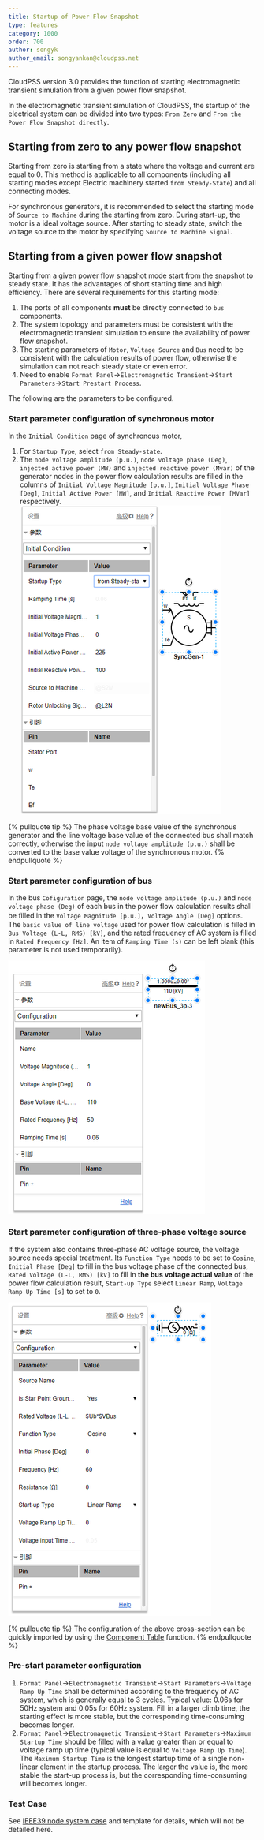 ```yaml
---
title: Startup of Power Flow Snapshot
type: features
category: 1000
order: 700
author: songyk
author_email: songyankan@cloudpss.net
---
```


CloudPSS version 3.0 provides the function of starting electromagnetic transient simulation from a given power flow snapshot.

In the electromagnetic transient simulation of CloudPSS, the startup of the electrical system can be divided into two types: `From Zero` and `From the Power Flow Snapshot directly`.

## Starting from zero to any power flow snapshot

Starting from zero is starting from a state where the voltage and current are equal to 0. This method is applicable to all components (including all starting modes except Electric machinery started `from Steady-State`) and all connecting modes.

For synchronous generators, it is recommended to select the starting mode of `Source to Machine` during the starting from zero. During start-up, the motor is a ideal voltage source. After starting to steady state, switch the voltage source to the motor by specifying `Source to Machine Signal`.

## Starting from a given power flow snapshot

Starting from a given power flow snapshot mode start from the snapshot to steady state. It has the advantages of short starting time and high efficiency. There are several requirements for this starting mode:

1. The ports of all components **must** be directly connected to `bus` components.
2. The system topology and parameters must be consistent with the electromagnetic transient simulation to ensure the availability of power flow snapshot.
3. The starting parameters of `Motor`, `Voltage Source` and `Bus` need to be consistent with the calculation results of power flow, otherwise the simulation can not reach steady state or even error.
4. Need to enable `Format Panel`->`Electromagnetic Transient`->`Start Parameters`->`Start Prestart Process`.

The following are the parameters to be configured.

### Start parameter configuration of synchronous motor

In the `Initial Condition` page of synchronous motor,

1. For `Startup Type`, select `from Steady-state`.
2. The `node voltage amplitude (p.u.)`, `node voltage phase (Deg)`, `injected active power (MW)` and `injected reactive power (Mvar)` of the generator nodes in the power flow calculation results are filled in the columns of `Initial Voltage Magnitude [p.u.]`, `Initial Voltage Phase [Deg]`, `Initial Active Power [MW]`, and `Initial Reactive Power [MVar]` respectively.
   ![同步电机启动参数](Initialization/sync.png 'Start parameters page of synchronous generator')

{% pullquote tip %}
The phase voltage base value of the synchronous generator and the line voltage base value of the connected bus shall match correctly, otherwise the input `node voltage amplitude (p.u.)` shall be converted to the base value voltage of the synchronous motor.
{% endpullquote %}

### Start parameter configuration of bus

In the bus `Cofiguration` page, the `node voltage amplitude (p.u.)` and `node voltage phase (Deg)` of each bus in the power flow calculation results shall be filled in the `Voltage Magnitude [p.u.]`，`Voltage Angle [Deg]` options. The `basic value of line voltage` used for power flow calculation is filled in `Bus Voltage (L-L, RMS) [kV]`, and the rated frequency of AC system is filled in `Rated Frequency [Hz]`. An item of `Ramping Time (s)` can be left blank (this parameter is not used temporarily).

![母线启动参数](Initialization/bus.png 'Three phase bus starting parameters page')

### Start parameter configuration of three-phase voltage source

If the system also contains three-phase AC voltage source, the voltage source needs special treatment. Its `Function Type` needs to be set to `Cosine`, `Initial Phase [Deg]` to fill in the bus voltage phase of the connected bus, `Rated Voltage (L-L, RMS) [kV]` to fill in **the bus voltage actual value** of the power flow calculation result, `Start-up Type` select `Linear Ramp`, `Voltage Ramp Up Time [s]` to set to `0`.

![三相电压源启动参数](Initialization/source.png 'Three-phase voltage source start parameter page')

{% pullquote tip %}
The configuration of the above cross-section can be quickly imported by using the [Component Table](ComponentTable.html) function.
{% endpullquote %}

### Pre-start parameter configuration

1. `Format Panel`->`Electromagnetic Transient`->`Start Parameters`->`Voltage Ramp Up Time` shall be determined according to the frequency of AC system, which is generally equal to 3 cycles. Typical value: 0.06s for 50Hz system and 0.05s for 60Hz system. Fill in a larger climb time, the starting effect is more stable, but the corresponding time-consuming becomes longer.
2. `Format Panel`->`Electromagnetic Transient`->`Start Parameters`->`Maximum Startup Time` should be filled with a value greater than or equal to voltage ramp up time (typical value is equal to `Voltage Ramp Up Time`). The `Maximum Startup Time` is the longest startup time of a single non-linear element in the startup process. The larger the value is, the more stable the start-up process is, but the corresponding time-consuming will becomes longer.

### Test Case

See [IEEE39 node system case](../examples/IEEE39.html) and template for details, which will not be detailed here.
